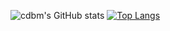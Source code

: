 <!--
**cdbm/cdbm** is a ✨ _special_ ✨ repository because its `README.md` (this file) appears on your GitHub profile.

Here are some ideas to get you started:
-->


![cdbm's GitHub stats](https://github-readme-stats.vercel.app/api?username=cdbm&count_private=true&show_icons=true&theme=dark)
[![Top Langs](https://github-readme-stats.vercel.app/api/top-langs/?username=anuraghazra&layout=compact&theme=dark)](https://github.com/anuraghazra/github-readme-stats)
